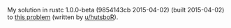 My solution in rustc 1.0.0-beta (9854143cb 2015-04-02) (built 2015-04-02) to [this problem](https://www.reddit.com/r/dailyprogrammer/comments/32vlg8/20150417_challenge_210_hard_loopy_robots/) (written by [u/hutsboR](https://www.reddit.com/user/hutsboR)).
